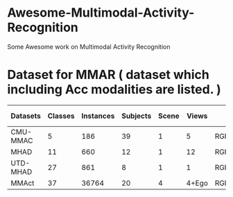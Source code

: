# Awesome-Multimodal-Activity-Recognition
Some Awesome work on Multimodal Activity Recognition



# Dataset for MMAR ( dataset which including Acc modalities are listed. )
| Datasets | Classes | Instances | Subjects | Scene | Views | Modalities                             | Temporal Localization | Random Walk | Occlusion | Year |
| -------- | ------- | --------- | -------- | ----- | ----- | -------------------------------------- | --------------------- | ----------- | --------- | :--: |
| CMU-MMAC | 5       | 186       | 39       | 1     | 5     | RGB+D+Keypoints+Acc+Mic                | No                    | No          | No        | 2010 |
| MHAD     | 11      | 660       | 12       | 1     | 12    | RGB+D+Keypoints+Acc+Mic                | No                    | No          | No        | 2013 |
| UTD-MHAD | 27      | 861       | 8        | 1     | 1     | RGB+D+Keypoints+Acc+Gyo                | No                    | No          | No        | 2015 |
| MMAct    | 37      | 36764     | 20       | 4     | 4+Ego | RGB+Keypoints+Acc+Gyo+Ori+WiFi+Presure | Yes                   | Yes         | Yes       | 2019 |

